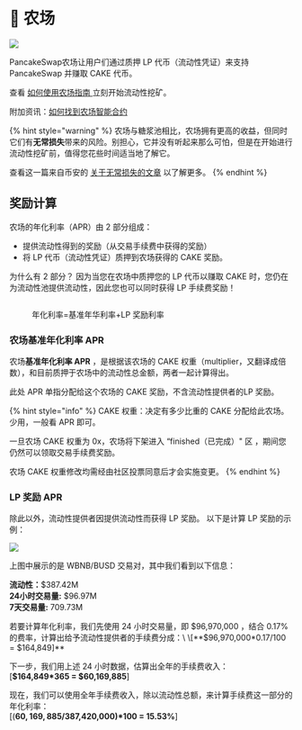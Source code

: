 # 🚜 农场

![](https://gblobscdn.gitbook.com/assets%2F-MHREX7DHcljbY5IkjgJ%2F-McQraJG25bEh9ufOHLT%2F-McS-Rk4u3IqogZhr2N2%2Fdocs%20masthead%20\(1\).png?alt=media\&token=0124644e-2c34-492d-bd66-2710c4dd8869)

PancakeSwap农场让用户们通过质押 LP 代币（流动性凭证）来支持 PancakeSwap 并赚取 CAKE 代币。

查看 [如何使用农场指南 ](ru-he-shi-yong-nong-chang.md)立刻开始流动性挖矿。

附加资讯：[如何找到农场智能合约](https://docs.pancakeswap.finance/products/yield-farming)

{% hint style="warning" %}
农场与糖浆池相比，农场拥有更高的收益，但同时它们有**无常损失**带来的风险。别担心，它并没有听起来那么可怕，但是在开始进行流动性挖矿前，值得您花些时间适当地了解它。

查看这一篇来自币安的 [关于无常损失的文章](https://academy.binance.com/en/articles/impermanent-loss-explained) 以了解更多。
{% endhint %}

## 奖励计算

农场的年化利率（APR）由 2 部分组成：

* 提供流动性得到的奖励（从交易手续费中获得的奖励）
* 将 LP 代币（流动性凭证）质押到农场获得的 CAKE 奖励。

为什么有 2 部分？ 因为当您在农场中质押您的 LP 代币以赚取 CAKE 时，您仍在为流动性池提供流动性，因此您也可以同时获得 LP 手续费奖励！

<figure><img src="../../.gitbook/assets/APR解释 (1).png" alt=""><figcaption><p>年化利率=基准年华利率+LP 奖励利率</p></figcaption></figure>

### 农场基准年化利率 APR

农场**基准年化利率 APR** ，是根据该农场的 CAKE 权重（multiplier，又翻译成倍数），和目前质押于农场中的流动性总金额，两者一起计算得出。

此处 APR 单指分配给这个农场的 CAKE 奖励，不含流动性提供者的LP 奖励。

{% hint style="info" %}
CAKE 权重：决定有多少比重的 CAKE 分配给此农场。少用，一般看 APR 即可。

一旦农场 CAKE 权重为 0x，农场将下架进入 “finished（已完成）" 区 ，期间您仍然可以领取交易手续费奖励。

农场 CAKE 权重修改均需经由社区投票同意后才会实施变更。
{% endhint %}

### LP 奖励 APR

除此以外，流动性提供者因提供流动性而获得 LP 奖励。 以下是计算 LP 奖励的示例：

![](https://lh4.googleusercontent.com/rJswz2qvCNTcODcClHxqlLpanSLsfbGtVw75MMPicBN1iKTKCuEYlPuoFAqskoy24DB9JBmATWb8dk3WmY1\_BFDZoS94sWTBZhZrcnG711rC8ltDXPR3gdl8D50eWq\_cfiBriKcl)

上图中展示的是 WBNB/BUSD 交易对，其中我们看到以下信息：

**流动性：**$387.42M\
**24小时交易量:** $96.97M\
**7天交易量:** 709.73M

若要计算年化利率，我们先使用 24 小时交易量，即 $96,970,000 ，结合 0.17% 的费率，计算出给予流动性提供者的手续费分成：\
\[**$96,970,000\*0.17/100 = $164,849]**

下一步，我们用上述 24 小时数据，估算出全年的手续费收入： \
\[**$164,849\*365 = $60,169,885**]

现在，我们可以使用全年手续费收入，除以流动性总额，来计算手续费这一部分的年化利率：\
\[(**$60,169,885/$387,420,000)\*100 = 15.53%**]
